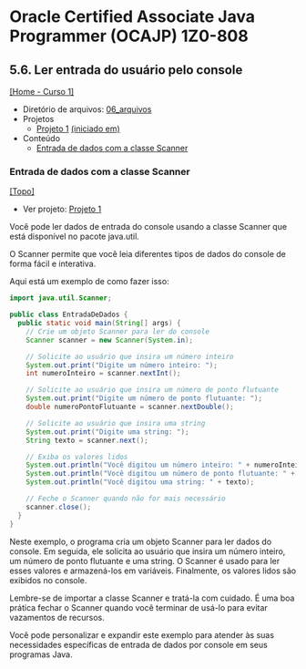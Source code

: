 # Oracle Certified Associate Java Programmer (OCAJP) 1Z0-808

## 5.6. Ler entrada do usuário pelo console
[[Home - Curso 1]](../../README.md#curso-1)<br />

- Diretório de arquivos: [06_arquivos](./06_arquivos/)
- Projetos
  - [Projeto 1](./06_arquivos/proj_01/) [(iniciado em)](#entrada-de-dados-com-a-classe-scanner)
- Conteúdo
  - [Entrada de dados com a classe Scanner](#entrada-de-dados-com-a-classe-scanner)

### Entrada de dados com a classe Scanner
[[Topo]](#)<br />

- Ver projeto: [Projeto 1](./06_arquivos/proj_01/)

Você pode ler dados de entrada do console usando a classe Scanner que está disponível no pacote java.util.

O Scanner permite que você leia diferentes tipos de dados do console de forma fácil e interativa.

Aqui está um exemplo de como fazer isso:

```java
import java.util.Scanner;

public class EntradaDeDados {
  public static void main(String[] args) {
    // Crie um objeto Scanner para ler do console
    Scanner scanner = new Scanner(System.in);

    // Solicite ao usuário que insira um número inteiro
    System.out.print("Digite um número inteiro: ");
    int numeroInteiro = scanner.nextInt();

    // Solicite ao usuário que insira um número de ponto flutuante
    System.out.print("Digite um número de ponto flutuante: ");
    double numeroPontoFlutuante = scanner.nextDouble();

    // Solicite ao usuário que insira uma string
    System.out.print("Digite uma string: ");
    String texto = scanner.next();

    // Exiba os valores lidos
    System.out.println("Você digitou um número inteiro: " + numeroInteiro);
    System.out.println("Você digitou um número de ponto flutuante: " + numeroPontoFlutuante);
    System.out.println("Você digitou uma string: " + texto);

    // Feche o Scanner quando não for mais necessário
    scanner.close();
  }
}
```

Neste exemplo, o programa cria um objeto Scanner para ler dados do console. Em seguida, ele solicita ao usuário que insira um número inteiro, um número de ponto flutuante e uma string. O Scanner é usado para ler esses valores e armazená-los em variáveis. Finalmente, os valores lidos são exibidos no console.

Lembre-se de importar a classe Scanner e tratá-la com cuidado. É uma boa prática fechar o Scanner quando você terminar de usá-lo para evitar vazamentos de recursos.

Você pode personalizar e expandir este exemplo para atender às suas necessidades específicas de entrada de dados por console em seus programas Java.

